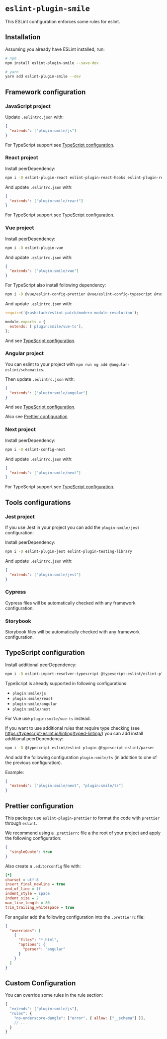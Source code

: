 # `eslint-plugin-smile`

This ESLint configuration enforces some rules for eslint.

## Installation

Assuming you already have ESLint installed, run:

```sh
# npm
npm install eslint-plugin-smile --save-dev

# yarn
yarn add eslint-plugin-smile --dev
```

## Framework configuration

### JavaScript project

Update `.eslintrc.json` with:

```json
{
  "extends": ["plugin:smile/js"]
}
```

For TypeScript support see [TypeScript configuration](#typescript).

### React project

Install peerDependency:

```bash
npm i -D eslint-plugin-react eslint-plugin-react-hooks eslint-plugin-react-refresh
```

And update `.eslintrc.json` with:

```json
{
  "extends": ["plugin:smile/react"]
}
```

For TypeScript support see [TypeScript configuration](#typescript).

### Vue project

Install peerDependency:

```bash
npm i -D eslint-plugin-vue
```

And update `.eslintrc.json` with:

```json
{
  "extends": ["plugin:smile/vue"]
}
```

For TypeScript also install following dependency:

```bash
npm i -D @vue/eslint-config-prettier @vue/eslint-config-typescript @rushstack/eslint-patch
```

And update `.eslintrc.json` with:

```js
require('@rushstack/eslint-patch/modern-module-resolution');

module.exports = {
  extends: ['plugin:smile/vue-ts'],
};
```

And see [TypeScript configuration](#typescript).

### Angular project

You can eslint to your project with `npm run ng add @angular-eslint/schematics`.

Then update `.eslintrc.json` with:

```json
{
  "extends": ["plugin:smile/angular"]
}
```

And see [TypeScript configuration](#typescript).

Also see [Prettier configuration](#prettier-configuration)

### Next project

Install peerDependency:

```bash
npm i -D eslint-config-next
```

And update `.eslintrc.json` with:

```json
{
  "extends": ["plugin:smile/next"]
}
```

For TypeScript support see [TypeScript configuration](#typescript).

## Tools configurations

### Jest project

If you use Jest in your project you can add the `plugin:smile/jest` configuration:

Install peerDependency:

```bash
npm i -D eslint-plugin-jest eslint-plugin-testing-library
```

And update `.eslintrc.json` with:

```json
{
  "extends": ["plugin:smile/jest"]
}
```

### Cypress

Cypress files will be automatically checked with any framework configuration.

### Storybook

Storybook files will be automatically checked with any framework configuration.

## TypeScript configuration

Install additional peerDependency:

```bash
npm i -D eslint-import-resolver-typescript @typescript-eslint/eslint-plugin @typescript-eslint/parser
```

TypeScript is already supported in following configurations:

- `plugin:smile/js`
- `plugin:smile/react`
- `plugin:smile/angular`
- `plugin:smile/next`

For Vue use `plugin:smile/vue-ts` instead.

If you want to use additional rules that require type checking (see https://typescript-eslint.io/linting/typed-linting/) you can add install additional peerDependency:

```bash
npm i -D @typescript-eslint/eslint-plugin @typescript-eslint/parser
```

And add the following configuration `plugin:smile/ts` (in addition to one of the previous configuration).

Example:

```json
{
  "extends": ["plugin:smile/next", "plugin:smile/ts"]
}
```

## Prettier configuration

This package use `eslint-plugin-prettier` to format the code with `prettier` through `eslint`.

We recommend using a `.prettierrc` file a the root of your project and apply the following configuration:

```json
{
  "singleQuote": true
}
```

Also create a `.editorconfig` file with:

```ini
[*]
charset = utf-8
insert_final_newline = true
end_of_line = lf
indent_style = space
indent_size = 2
max_line_length = 80
trim_trailing_whitespace = true
```

For angular add the following configuration into the `.prettierrc` file:

```json
{
  "overrides": [
    {
      "files": "*.html",
      "options": {
        "parser": "angular"
      }
    }
  ]
}
```

## Custom Configuration

You can override some rules in the rule section:

```js
{
  "extends": ["plugin:smile/js"],
  "rules": {
    "no-underscore-dangle": ["error", { allow: ["__schema"] }],
    // ...
  }
}
```
